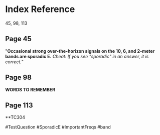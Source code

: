 # Index Reference
45, 98, 113

## Page 45
"**Occasional strong over-the-horizon signals on the 10, 6, and 2-meter bands are sporadic E.** *Cheat: If you see "sporadic" in an answer, it is correct.*"

## Page 98
**WORDS TO REMEMBER**

## Page 113
**TC304

#TestQuestion 
#SporadicE 
#ImportantFreqs 
#band 